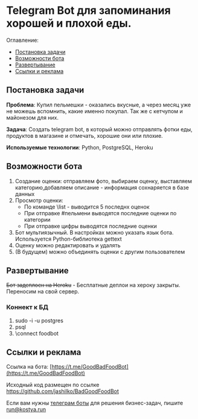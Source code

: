 # Telegram Bot для запоминания хорошей и плохой еды. 


Оглавление: 
- [Постановка задачи](#task)
- [Возможности бота](#features)
- [Развертывание](#deploy)
- [Ссылки и реклама](#adv)



## <a name="task">Постановка задачи</a>

**Проблема**: Купил пельмешки - оказались вкусные, а через месяц уже не можешь вспомнить, какие именно покупал. Так же с кетчупом и майонезом для них.

**Задача**: Создать telegram bot, в который можно отправлять фотки еды, продуктов в магазине и отмечать, хорошие они или плохие. 

**Используемые технологии**: Python, PostgreSQL, Heroku


## <a name="features">Возможности бота</a>

1. Создание оценки: отправляем фото, выбираем оценку, выставляем категорию,добавляем описание - информация сохнаряется в базе данных
2. Просмотр оценки: 
    + По команде \list - выводится 5 последнх оценок
    + При отправке #пельмени выводятся последние оценки по категории
    + При отправке цифры выводятся последние оценки
3. Бот мультиязычный. В настройках можно указать язык бота. Используется Python-библиотека gettext
4. Оценку можно редактировать и удалять
5. (В будущем) можно объединять оценки с другим пользователем



## <a name="deploy">Развертывание</a>
~~Бот задеплоен на Heroku~~ - Бесплатные деплои на хероку закрыты. Переносим на свой сервер.

### Коннект к БД
1. sudo -i -u postgres
2. psql
3. \connect foodbot

## <a name="adv">Ссылки и реклама</a>
Ссылка на бота: [https://t.me/GoodBadFoodBot](https://t.me/GoodBadFoodBot)

Исходный код размещен по ссылке https://github.com/jashilko/BadGoodFoodBot

Если вам нужны [телеграм боты](https://tlgrm.ru/docs/bots) для решения бизнес-задач, пишите run@kostya.run
